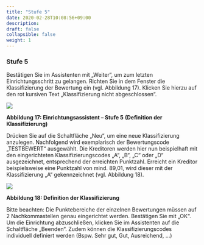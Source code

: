 ```yaml
---
title: "Stufe 5"
date: 2020-02-28T10:08:56+09:00
description: 
draft: false
collapsible: false
weight: 1
---
```

### Stufe 5

Bestätigen Sie im Assistenten mit „Weiter“, um zum letzten Einrichtungsschritt zu gelangen.
Richten Sie in dem Fenster die Klassifizierung der Bewertung ein (vgl. Abbildung 17). Klicken 
Sie hierzu auf den rot kursiven Text „Klassifizierung nicht abgeschlossen“.

![](images/connectornav/easysupra/Abb17.png)

**Abbildung 17: Einrichtungsassistent – Stufe 5** 
**(Definition der Klassifizierung)**

Drücken Sie auf die Schaltfläche „Neu“, um eine neue Klassifizierung anzulegen. Nachfolgend wird exemplarisch der Bewertungscode „TESTBEWERT“ ausgewählt. Die Kreditoren 
werden hier nun beispielhaft mit den eingerichteten Klassifizierungscodes „A“, „B“, „C“ oder 
„D“ ausgezeichnet, entsprechend der erreichten Punktzahl. Erreicht ein Kreditor beispielsweise eine Punktzahl von mind. 89,01, wird dieser mit der Klassifizierung „A“ gekennzeichnet
(vgl. Abbildung 18).

![](images/connectornav/easysupra/Abb18.png)

**Abbildung 18: Definition der Klassifizierung**

Bitte beachten: Die Punktebereiche der einzelnen Bewertungen müssen auf 2 Nachkommastellen genau eingerichtet werden. Bestätigen Sie mit „OK“. Um die Einrichtung abzuschließen, klicken Sie im Assistenten auf die Schaltfläche „Beenden“. Zudem können die Klassifizierungscodes individuell definiert werden (Bspw. Sehr gut, Gut, Ausreichend, …)